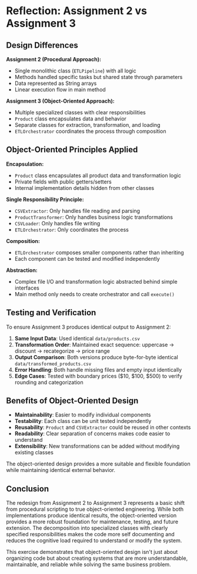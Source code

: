 # Reflection: Assignment 2 vs Assignment 3

## Design Differences

**Assignment 2 (Procedural Approach):**
- Single monolithic class (`ETLPipeline`) with all logic
- Methods handled specific tasks but shared state through parameters
- Data represented as String arrays
- Linear execution flow in main method

**Assignment 3 (Object-Oriented Approach):**
- Multiple specialized classes with clear responsibilities
- `Product` class encapsulates data and behavior
- Separate classes for extraction, transformation, and loading
- `ETLOrchestrator` coordinates the process through composition

## Object-Oriented Principles Applied

**Encapsulation:**
- `Product` class encapsulates all product data and transformation logic
- Private fields with public getters/setters
- Internal implementation details hidden from other classes

**Single Responsibility Principle:**
- `CSVExtractor`: Only handles file reading and parsing
- `ProductTransformer`: Only handles business logic transformations  
- `CSVLoader`: Only handles file writing
- `ETLOrchestrator`: Only coordinates the process

**Composition:**
- `ETLOrchestrator` composes smaller components rather than inheriting
- Each component can be tested and modified independently

**Abstraction:**
- Complex file I/O and transformation logic abstracted behind simple interfaces
- Main method only needs to create orchestrator and call `execute()`

## Testing and Verification

To ensure Assignment 3 produces identical output to Assignment 2:

1. **Same Input Data**: Used identical `data/products.csv`
2. **Transformation Order**: Maintained exact sequence: uppercase → discount → recategorize → price range
3. **Output Comparison**: Both versions produce byte-for-byte identical `data/transformed_products.csv`
4. **Error Handling**: Both handle missing files and empty input identically
5. **Edge Cases**: Tested with boundary prices ($10, $100, $500) to verify rounding and categorization

## Benefits of Object-Oriented Design

- **Maintainability**: Easier to modify individual components
- **Testability**: Each class can be unit tested independently
- **Reusability**: `Product` and `CSVExtractor` could be reused in other contexts
- **Readability**: Clear separation of concerns makes code easier to understand
- **Extensibility**: New transformations can be added without modifying existing classes

The object-oriented design provides a more suitable and flexible foundation while maintaining identical external behavior.

## Conclusion
The redesign from Assignment 2 to Assignment 3 represents a basic shift from procedural scripting to true object-oriented engineering. While both implementations produce identical results, the object-oriented version provides a more robust foundation for maintenance, testing, and future extension. The decomposition into specialized classes with clearly specified responsibilities makes the code more self documenting and reduces the cognitive load required to understand or modify the system.

This exercise demonstrates that object-oriented design isn't just about organizing code but about creating systems that are more understandable, maintainable, and reliable while solving the same business problem.